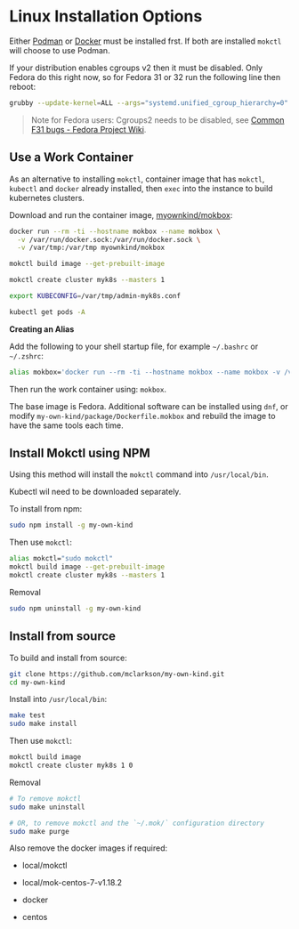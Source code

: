 # Linux Installation Options

Either [Podman](https://podman.io/) or [Docker](https://www.docker.com/get-started) must be installed frst. If both are installed `mokctl` will choose to use Podman.

If your distribution enables cgroups v2 then it must be disabled. Only Fedora do this right now, so for Fedora 31 or 32 run the following line then reboot:

```bash
grubby --update-kernel=ALL --args="systemd.unified_cgroup_hierarchy=0"
```

> Note for Fedora users: Cgroups2 needs to be disabled, see [Common F31 bugs - Fedora Project Wiki](https://fedoraproject.org/wiki/Common_F31_bugs#Docker_package_no_longer_available_and_will_not_run_by_default_.28due_to_switch_to_cgroups_v2.29).

## Use a Work Container

As an alternative to installing `mokctl`, container image that has `mokctl`, `kubectl` and `docker` already installed, then `exec` into the instance to build kubernetes clusters.

Download and run the container image, [myownkind/mokbox](https://hub.docker.com/repository/docker/myownkind/mokbox):

```bash
docker run --rm -ti --hostname mokbox --name mokbox \
  -v /var/run/docker.sock:/var/run/docker.sock \
  -v /var/tmp:/var/tmp myownkind/mokbox
```

```bash
mokctl build image --get-prebuilt-image

mokctl create cluster myk8s --masters 1

export KUBECONFIG=/var/tmp/admin-myk8s.conf

kubectl get pods -A
```

**Creating an Alias**

Add the following to your shell startup file, for example `~/.bashrc` or `~/.zshrc`:

```bash
alias mokbox='docker run --rm -ti --hostname mokbox --name mokbox -v /var/run/docker.sock:/var/run/docker.sock -v /var/tmp:/var/tmp myownkind/mokbox';
```

Then run the work container using: `mokbox`.

The base image is Fedora. Additional software can be installed using `dnf`, or modify `my-own-kind/package/Dockerfile.mokbox` and rebuild the image to have the same tools each time.

## Install Mokctl using NPM

Using this method will install the `mokctl` command into `/usr/local/bin`.

Kubectl wil need to be downloaded separately.

To install from npm:

```bash
sudo npm install -g my-own-kind
```

Then use `mokctl`:

```bash
alias mokctl="sudo mokctl"
mokctl build image --get-prebuilt-image
mokctl create cluster myk8s --masters 1
```

Removal

```bash
sudo npm uninstall -g my-own-kind
```

## Install from source

To build and install from source:

```bash
git clone https://github.com/mclarkson/my-own-kind.git
cd my-own-kind
```

Install into `/usr/local/bin`:

```bash
make test
sudo make install
```

Then use `mokctl`:

```bash
mokctl build image
mokctl create cluster myk8s 1 0
```

Removal

```bash
# To remove mokctl
sudo make uninstall

# OR, to remove mokctl and the `~/.mok/` configuration directory
sudo make purge
```

Also remove the docker images if required:

- local/mokctl

- local/mok-centos-7-v1.18.2

- docker

- centos
